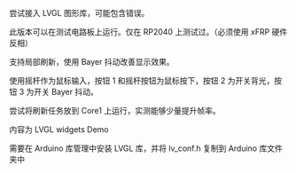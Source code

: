 尝试接入 LVGL 图形库，可能包含错误。

此版本可以在测试电路板上运行。仅在 RP2040 上测试过。（必须使用 xFRP 硬件反相）

支持局部刷新，使用 Bayer 抖动改善显示效果。

使用摇杆作为鼠标输入，按钮 1 和摇杆按钮为鼠标按下，按钮 2 为开关背光，按钮 3 为开关 Bayer 抖动。

尝试将刷新任务放到 Core1 上运行，实测能够少量提升帧率。

内容为 LVGL widgets Demo

需要在 Arduino 库管理中安装 LVGL 库，并将 lv_conf.h 复制到 Arduino 库文件夹中